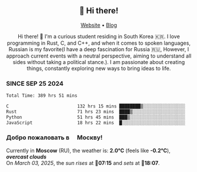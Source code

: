 <h2 align="center">👋 Hi there!</h2>
<p align="center">
  <a href="https://urdekcah.ru">Website</a> •
  <a href="https://urdekcah.blog">Blog</a>
</p>

<p align="center">
  Hi there! 👋 I'm a curious student residing in South Korea 🇰🇷. I love programming in Rust, C, and C++, and when it comes to spoken languages, Russian is my favorite(I have a deep fascination for Russia 🇷🇺, However, I approach current events with a neutral perspective, aiming to understand all sides without taking a political stance.). I am passionate about creating things, constantly exploring new ways to bring ideas to life.
</p>

### SINCE SEP 25 2024
<!--START_SECTION:waka-->
<!--LAST_WAKA_UPDATE:2025-03-02 18:27:56-->
```txt
Total Time: 389 hrs 51 mins

C                          132 hrs 15 mins ████████▒░░░░░░░░░░░░░░░░   33.01 %
Rust                       71 hrs 23 mins  ████▒░░░░░░░░░░░░░░░░░░░░   17.82 %
Python                     51 hrs 45 mins  ███▒░░░░░░░░░░░░░░░░░░░░░   12.92 %
JavaScript                 18 hrs 22 mins  █░░░░░░░░░░░░░░░░░░░░░░░░   04.59 %
```
<!--END_SECTION:waka-->

<h3>Добро пожаловать в <img src="https://cdn-icons-png.flaticon.com/512/197/197408.png" width="13"/> Москву!</h3>

<!--START_SECTION:weather:moscow-->
<!--LAST_WEATHER_UPDATE:2025-03-03 15:23:49-->
Currently in **Moscow** (RU), the weather is: **2.0°C** (feels like **-0.2°C**), ***overcast clouds***<br/>
On *March 03, 2025*, the *sun rises* at 🌅**07:15** and *sets* at 🌇**18:07**.
<!--END_SECTION:weather-->
